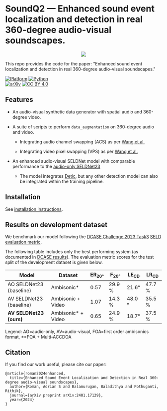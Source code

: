 # SoundQ2 — Enhanced sound event localization and detection in real 360-degree audio-visual soundscapes.

<div align="center">
    <img src="assets/cover_photo.jpg">
    <p></p>
</div>


This repo provides the code for the paper: "Enhanced sound event localization and detection in real 360-degree audio-visual soundscapes."

[![Platform](https://img.shields.io/badge/Platform-linux-lightgrey?logo=linux)](https://www.linux.org/)
[![Python](https://img.shields.io/badge/Python-3.10%2B-orange?logo=python)](https://www.python.org/)	
[![arXiv](https://img.shields.io/badge/Arxiv-2401.03497-blueviolet?logo=arxiv)](https://arxiv.org/pdf/2401.17129)
[![CC BY 4.0](https://img.shields.io/badge/License-CC%20BY%204.0-lightgrey.svg)](https://creativecommons.org/licenses/by/4.0/)

## Features

- An audio-visual synthetic data generator with spatial audio and 360-degree video. 

- A suite of scripts to perform `data_augmentation` on 360-degree audio and video.

  - Integrating audio channel swapping (ACS) as per [Wang et al.](https://arxiv.org/abs/2101.02919)

  - Integrating video pixel swapping (VPS) as per [Wang et al.](https://dcase.community/documents/challenge2023/technical_reports/DCASE2023_Du_102_t3.pdf)

- An enhanced audio-visual SELDNet model with comparable performance to the [audio-only SELDNet23](https://github.com/sharathadavanne/seld-dcase2023)

  - The model integrates [Detic](https://github.com/facebookresearch/Detic), but any other detection model can also be integrated within the training pipeline.

## Installation

See [installation instructions](docs/INSTALL.md).

## Results on development dataset

We benchmark our model following the [DCASE Challenge 2023 Task3](https://dcase.community/challenge2023/task-sound-event-localization-and-detection-evaluated-in-real-spatial-sound-scenes) [SELD evaluation metric](https://www.aane.in/research/computational-audio-scene-analysis-casa/sound-event-localization-detection-and-tracking#h.ragsbsp7ujs).

The following table includes only the best performing system (as documented in [DCASE results](https://dcase.community/challenge2023/task-sound-event-localization-and-detection-evaluated-in-real-spatial-sound-scenes-results)). The evaluation metric scores for the test split of the development dataset is given below. 

| Model | Dataset | ER<sub>20°</sub> | F<sub>20°</sub> | LE<sub>CD</sub> | LR<sub>CD</sub> |
| ---- | ----| --- | --- | --- | --- |
| AO SELDNet23 (baseline) | Ambisonic\* | 0.57 | 29.9 % | 21.6&deg; | 47.7 % |
| AV SELDNet23 (baseline) | Ambisonic + Video | 1.07 | 14.3  % | 48.0 &deg; | 35.5 % |
| **AV SELDNet23 (ours)** | Ambisonic\* + Video | 0.65 | 24.9 % | 18.7&deg; | 37.5 % |

Legend: AO=audio-only, AV=audio-visual, FOA=first order ambisonics format, \*=FOA + Multi-ACCDOA

## Citation

If you find our work useful, please cite our paper:
```
@article{roman2024enhanced,
  title={Enhanced Sound Event Localization and Detection in Real 360-degree audio-visual soundscapes},
  author={Roman, Adrian S and Balamurugan, Baladithya and Pothuganti, Rithik},
  journal={arXiv preprint arXiv:2401.17129},
  year={2024}
}
```
